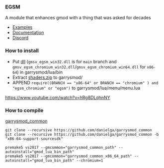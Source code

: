 ### EGSM
A module that enhances gmod with a thing that was asked for decades

* [Examples](https://github.com/devonium/EGSM/wiki/example_shaders)
* [Documentation](https://github.com/devonium/EGSM/wiki)
* [Discord](https://discord.gg/X2Ay3cgW8T)
 
### How to install
* Put [dll](https://github.com/devonium/EGSM/releases) (`gmsv_egsm_win32.dll` is for `main` branch and `gmsv_egsm_chromium_win32.dll`/`gmsv_egsm_chromium_win64.dll` for `x86-64`) in garrysmod/lua/bin
* Extract [shaders.zip](https://github.com/devonium/EGSM/releases) to garrysmod/
* APPEND `require((BRANCH == "x86-64" or BRANCH == "chromium" ) and "egsm_chromium" or "egsm")` to garrysmod/lua/menu/menu.lua

https://www.youtube.com/watch?v=hRg8DLqhnNY

### How to compile
[garrysmod_common](https://github.com/danielga/garrysmod_common)
```
git clone --recursive https://github.com/danielga/garrysmod_common
git clone --recursive https://github.com/danielga/garrysmod_common -b "x86-64-support-sourcesdk"
```

```
premake5 vs2017 --gmcommon="garrysmod_common_path" --autoinstall="gmod_lua_bin_path"
premake5 vs2017 --gmcommon="garrysmod_common_x86_64_path" --autoinstall="gmod_lua_bin_path" --chromium=1
```
